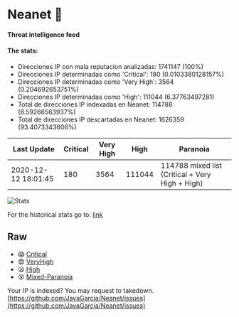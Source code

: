 # Neanet :hocho:
#### Threat intelligence feed
#### The stats:

- Direcciones IP con mala reputacion analizadas: 1741147 (100%)
- Direcciones IP determinadas como 'Critical':  180 (0.0103380128157%)
- Direcciones IP determinadas como 'Very High':  3564 (0.204692653751%)
- Direcciones IP determinadas como 'High':  111044 (6.37763497281)
- Total de direcciones IP indexadas en Neanet:  114788 (6.59266563937%)
- Total de direcciones IP descartadas en Neanet:  1626359 (93.4073343606%)

| Last Update | Critical | Very High | High | Paranoia |
| --- | --- | --- | --- | --- |
| 2020-12-12 18:01:45 | 180 | 3564 | 111044 | 114788 mixed list (Critical + Very High + High)|

![Stats](https://docs.google.com/spreadsheets/d/e/2PACX-1vSnaNMIXVabIpDJjufMlzH7poXnshF3mgd8Is1g9ytUEzVsP5my4Trn8f-xkoLLQ38xpL3HtmUexLo6/pubchart?oid=501124687&format=image)

For the historical stats go to: [link](/stats.csv)
## Raw
- :scream: [Critical](https://raw.githubusercontent.com/JavaGarcia/Neanet/master/blacklists/neanet_critical.txt)
- :fearful: [VeryHigh](https://raw.githubusercontent.com/JavaGarcia/Neanet/master/blacklists/neanet_veryHigh.txtt)
- :frowning: [High](https://raw.githubusercontent.com/JavaGarcia/Neanet/master/blacklists/neanet_high.txt)
- :dizzy_face: [Mixed-Paranoia](https://raw.githubusercontent.com/JavaGarcia/Neanet/master/blacklists/neanet_all.txt)


Your IP is indexed? You may request to takedown. [https://github.com/JavaGarcia/Neanet/issues](https://github.com/JavaGarcia/Neanet/issues)








































































































































































































































































































































































































































































































































































































































































































































































































































































































































































































































































































































































































































































































































































































































































































































































































































































































































































































































































































































































































































































































































































































































































































































































































































































































































































































































































































































































































































